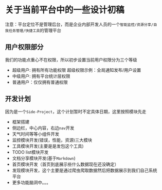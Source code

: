 # 关于当前平台中的一些设计初稿

注意：平台定位不是管理后台，而是企业内部开发人员的一个`智能监控/资源分享/自我任务管理/快捷工具`的管理平台

## 用户权限部分

我们的功能点重心不在权限，所以初步设置当前用户权限分为三个等级

- 超级用户: 拥有所有功能权限 超级权限示例：全局通知发布/用户设置
- 中级用户: 拥有平台统计层权限
- 普通用户：仅仅拥有普通权限


## 开发计划

因为是一个`Side-Project`，这个计划暂时不定具体日期，这里按照模块先走

- 框架搭建
- 侧边栏，中心内容，右边`nav`开发
- 天气时间等等小组件开发
- 监控模块开发(错误，性能，资源)三大模块
- 工具模块开发(主要是是发包这个工具)
- TODO list模块开发
- 文档分享模块开发(基于`Markdown`)
- 首页模块开发（首页到底展示些什么数据现在还没确定）
- 发现模块开发，这个主要是通过爬虫爬取数据然后把数据展示到我们自己系统平台
- 更多功能脑洞中。。。

